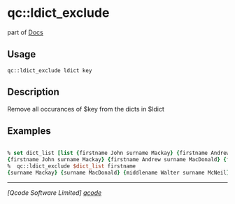 qc::ldict_exclude
=================

part of [Docs](.)

Usage
-----
`
        qc::ldict_exclude ldict key
    `

Description
-----------
Remove all occurances of $key from the dicts in $ldict

Examples
--------
```tcl

% set dict_list [list {firstname John surname Mackay} {firstname Andrew surname MacDonald}  {firstname Angus middlename Walter surname McNeil}]
{firstname John surname Mackay} {firstname Andrew surname MacDonald} {firstname Angus middlename Walter surname McNeil}
%  qc::ldict_exclude $dict_list firstname
{surname Mackay} {surname MacDonald} {middlename Walter surname McNeil}
```

----------------------------------
*[Qcode Software Limited] [qcode]*

[qcode]: http://www.qcode.co.uk "Qcode Software"